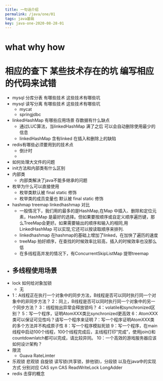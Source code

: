 ```yaml
---
title: 一句话介绍
permalink: /java/one/01
tags: java基础
key: java-one-2020-08-28-01
---
```

# what why how
# 相应的查下  某些技术存在的坑 编写相应的代码来试错
- mysql 分库分表 有哪些技术 这些技术有哪些坑
- mysql 读写分离 有哪些技术 这些技术有哪些坑
  - mycat
  - springjdbc
- linkedHashMap 有哪些应用场景 存数据有什么缺点
  - 通过LUC算法，当linkedHashMap 满了之后 可以会自动删除使用最少的信息
  - linkedHashMap 含有linked 在插入和删除上的缺陷
- redis有哪些必须要用到的技术点
  - 倒计时
  -
- 如何处理大文件的问题
- init方法和内部类有什么区别
- 内部类
  -  内部类解决了java不能多继承的问题
- 枚举为什么可以直接使用
  - 枚举类默认被 final static 修饰
  - 枚举类的成员变量也 默认被 final static 修饰
- hashmap treemap linkedhashmap 对比
  - 一般情况下，我们用的最多的是HashMap,在Map 中插入、删除和定位元素，HashMap 是最好的选择。但如果要按顺序或自定义顺序遍历键，那么TreeMap会更好。如果需要输出的顺序和输入的相同,用LinkedHashMap 可以实现,它还可以按读取顺序来排列.
  - linkedhashmap 在hashmap的基础上增加了linked，在加快了遍历的速度
  - treeMap 拍好顺序，在查找的时候效率比较高，插入的时候效率也没那么低
  - 在多线程高并发的情况下，有ConcurrentSkipListMap 提带treemap
- 多线程使用场景
  -
- lock 如何给对象加锁
  - 无
-  1：A线程正在执行一个对象中的同步方法，B线程是否可以同时执行同一个对象中的非同步方法？
   2：同上，B线程是否可以同时执行同一个对象中的另一个同步方法？
   3：线程抛出异常会释放锁吗？
   4：volatile和synchronized区别？
   5：写一个程序，证明AtomXXX类比synchronized更高效
   6：AtomXXX类可以保证可见性吗？请写一个程序来证明
   7：写一个程序证明AtomXXX类的多个方法并不构成原子性
   8：写一个程序模拟死锁
   9：写一个程序，在main线程中启动100个线程，100个线程完成后，主线程打印“完成”，使用join()和countdownlatch都可以完成，请比较异同。
   10：一个高效的游戏服务器应该如何设计架构？
- 限流
  - Guava RateLimter
- 乐观锁 悲观锁 自旋锁 读写锁(共享锁，排他锁)，分段锁 以及在java中的实现方式
  分别对应 CAS   syn   CAS    ReadWriteLock      LongAdder
- redis 击穿的概念
